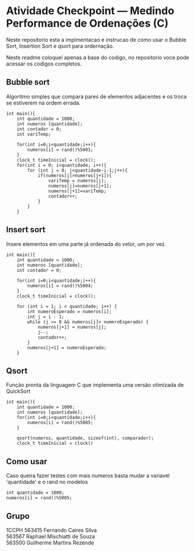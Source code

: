 # Atividade Checkpoint — Medindo Performance de Ordenações (C)
Neste repositorio esta a implmentacao e instrucao de como usar o Bubble Sort, Insertion Sort e qsort para ordernação.

Neste readme coloquei apenas a base do codigo, no repositorio voce pode acessar os codigos completos.



## Bubble sort
Algoritmo simples que compara pares de elementos adjacentes e os troca se estiverem na ordem errada.
```
int main(){
    int quantidade = 1000;
    int numeros [quantidade];
    int contador = 0;
    int variTemp;
    
    for(int i=0;i<quantidade;i++){
        numeros[i] = rand()%5001;
    }
    clock_t timeInicial = clock();
    for(int i = 0; i<quantidade; i++){
        for (int j = 0; j<quantidade-i-1;j++){
            if(numeros[j]>numeros[j+1]){
                variTemp = numeros[j];
                numeros[j]=numeros[j+1];
                numeros[j+1]=variTemp;
                contador++;
            }
        }
    }
```

## Insert sort 
Insere elementos em uma parte já ordenada do vetor, um por vez.
```
int main(){
    int quantidade = 1000;
    int numeros [quantidade];
    int contador = 0;
    
    for(int i=0;i<quantidade;i++){
        numeros[i] = rand()%5004;
    }
    clock_t timeInicial = clock();
    
    for (int i = 1; i < quantidade; i++) {
        int numeroEsperado = numeros[i];
        int j = i - 1;
        while (j >= 0 && numeros[j]> numeroEsperado) {
            numeros[j+1] = numeros[j];
            j--;
            contador++;
        }
        numeros[j+1] = numeroEsperado;
    }

``` 

## Qsort
Função pronta da linguagem C que implementa uma versão otimizada de QuickSort
```
int main(){
    int quantidade = 1000;
    int numeros [quantidade];
    for(int i=0;i<quantidade;i++){
        numeros[i] = rand()%5005;
    }
    
    qsort(numeros, quantidade, sizeof(int), comparador);
    clock_t timeInicial = clock()
```

## Como usar
Caso queira fazer testes com mais numeros basta mudar a variavel 'quantidade' e o rand no modelos 
```
int quantidade = 1000;
numeros[i] = rand()%5005;
```

##  Grupo 
1CCPH 
563415 Fernando Caires Silva \
563567 Raphael Mischiatti de Souza \
563500 Guilherme Martins Rezende
